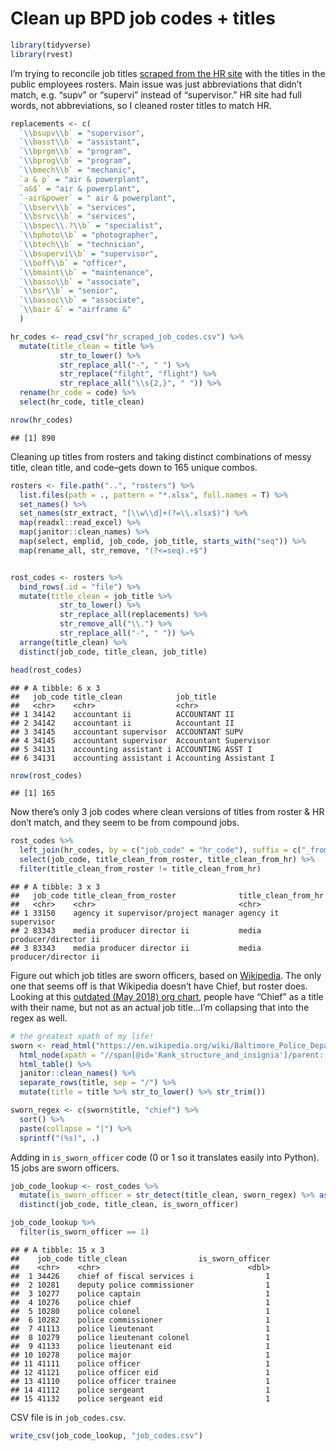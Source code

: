 Clean up BPD job codes + titles
================

``` r
library(tidyverse)
library(rvest)
```

I’m trying to reconcile job titles [scraped from the HR
site](./rselenium_job_codes.R) with the titles in the public employees
rosters. Main issue was just abbreviations that didn’t match,
e.g. “supv” or “supervi” instead of “supervisor.” HR site had full
words, not abbreviations, so I cleaned roster titles to match HR.

``` r
replacements <- c(
  `\\bsupv\\b` = "supervisor",
  `\\basst\\b` = "assistant",
  `\\bprgm\\b` = "program",
  `\\bprog\\b` = "program",
  `\\bmech\\b` = "mechanic",
  `a & p` = "air & powerplant",
  `a&$` = "air & powerplant",
  `-air&power` = " air & powerplant",
  `\\bserv\\b` = "services",
  `\\bsrvc\\b` = "services",
  `\\bspec\\.?\\b` = "specialist",
  `\\bphoto\\b` = "photographer",
  `\\btech\\b` = "technician",
  `\\bsupervi\\b` = "supervisor",
  `\\boff\\b` = "officer",
  `\\bmaint\\b` = "maintenance",
  `\\basso\\b` = "associate",
  `\\bsr\\b` = "senior",
  `\\bassoc\\b` = "associate",
  `\\bair &` = "airframe &"
  )
```

``` r
hr_codes <- read_csv("hr_scraped_job_codes.csv") %>%
  mutate(title_clean = title %>%
           str_to_lower() %>%
           str_replace_all("-", " ") %>%
           str_replace("filght", "flight") %>%
           str_replace_all("\\s{2,}", " ")) %>%
  rename(hr_code = code) %>%
  select(hr_code, title_clean)

nrow(hr_codes)
```

    ## [1] 890

Cleaning up titles from rosters and taking distinct combinations of
messy title, clean title, and code–gets down to 165 unique combos.

``` r
rosters <- file.path("..", "rosters") %>%
  list.files(path = ., pattern = "*.xlsx", full.names = T) %>%
  set_names() %>%
  set_names(str_extract, "[\\w\\d]+(?=\\.xlsx$)") %>%
  map(readxl::read_excel) %>%
  map(janitor::clean_names) %>%
  map(select, emplid, job_code, job_title, starts_with("seq")) %>%
  map(rename_all, str_remove, "(?<=seq).+$")


rost_codes <- rosters %>%
  bind_rows(.id = "file") %>%
  mutate(title_clean = job_title %>%
           str_to_lower() %>%
           str_replace_all(replacements) %>%
           str_remove_all("\\.") %>%
           str_replace_all("-", " ")) %>%
  arrange(title_clean) %>%
  distinct(job_code, title_clean, job_title)

head(rost_codes)
```

    ## # A tibble: 6 x 3
    ##   job_code title_clean            job_title             
    ##   <chr>    <chr>                  <chr>                 
    ## 1 34142    accountant ii          ACCOUNTANT II         
    ## 2 34142    accountant ii          Accountant II         
    ## 3 34145    accountant supervisor  ACCOUNTANT SUPV       
    ## 4 34145    accountant supervisor  Accountant Supervisor 
    ## 5 34131    accounting assistant i ACCOUNTING ASST I     
    ## 6 34131    accounting assistant i Accounting Assistant I

``` r
nrow(rost_codes)
```

    ## [1] 165

Now there’s only 3 job codes where clean versions of titles from roster
& HR don’t match, and they seem to be from compound jobs.

``` r
rost_codes %>%
  left_join(hr_codes, by = c("job_code" = "hr_code"), suffix = c("_from_roster", "_from_hr")) %>%
  select(job_code, title_clean_from_roster, title_clean_from_hr) %>%
  filter(title_clean_from_roster != title_clean_from_hr) 
```

    ## # A tibble: 3 x 3
    ##   job_code title_clean_from_roster              title_clean_from_hr       
    ##   <chr>    <chr>                                <chr>                     
    ## 1 33150    agency it supervisor/project manager agency it supervisor      
    ## 2 83343    media producer director ii           media producer/director ii
    ## 3 83343    media producer director ii           media producer/director ii

Figure out which job titles are sworn officers, based on
[Wikipedia](https://en.wikipedia.org/wiki/Baltimore_Police_Department#Rank_structure_and_insignia).
The only one that seems off is that Wikipedia doesn’t have Chief, but
roster does. Looking at this [outdated (May 2018) org
chart](https://www.baltimorepolice.org/sites/default/files/General%20Website%20PDFs/BPDOrgChart.pdf),
people have “Chief” as a title with their name, but not as an actual job
title…I’m collapsing that into the regex as well.

``` r
# the greatest xpath of my life!
sworn <- read_html("https://en.wikipedia.org/wiki/Baltimore_Police_Department") %>%
  html_node(xpath = "//span[@id='Rank_structure_and_insignia']/parent::h2/following-sibling::table[@class='wikitable']") %>%
  html_table() %>% 
  janitor::clean_names() %>%
  separate_rows(title, sep = "/") %>%
  mutate(title = title %>% str_to_lower() %>% str_trim())

sworn_regex <- c(sworn$title, "chief") %>%
  sort() %>%
  paste(collapse = "|") %>%
  sprintf("(%s)", .)
```

Adding in `is_sworn_officer` code (0 or 1 so it translates easily into
Python). 15 jobs are sworn officers.

``` r
job_code_lookup <- rost_codes %>%
  mutate(is_sworn_officer = str_detect(title_clean, sworn_regex) %>% as.numeric()) %>%
  distinct(job_code, title_clean, is_sworn_officer)

job_code_lookup %>%
  filter(is_sworn_officer == 1)
```

    ## # A tibble: 15 x 3
    ##    job_code title_clean                is_sworn_officer
    ##    <chr>    <chr>                                 <dbl>
    ##  1 34426    chief of fiscal services i                1
    ##  2 10281    deputy police commissioner                1
    ##  3 10277    police captain                            1
    ##  4 10276    police chief                              1
    ##  5 10280    police colonel                            1
    ##  6 10282    police commissioner                       1
    ##  7 41113    police lieutenant                         1
    ##  8 10279    police lieutenant colonel                 1
    ##  9 41133    police lieutenant eid                     1
    ## 10 10278    police major                              1
    ## 11 41111    police officer                            1
    ## 12 41121    police officer eid                        1
    ## 13 41110    police officer trainee                    1
    ## 14 41112    police sergeant                           1
    ## 15 41132    police sergeant eid                       1

CSV file is in `job_codes.csv`.

``` r
write_csv(job_code_lookup, "job_codes.csv")
```

